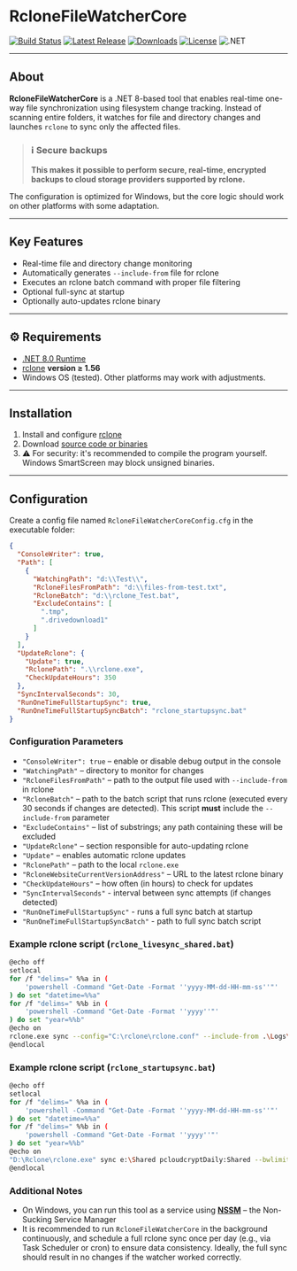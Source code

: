 # RcloneFileWatcherCore

[![Build Status](https://github.com/mstarczewski/RcloneFileWatcherCore/actions/workflows/release.yml/badge.svg)](https://github.com/mstarczewski/RcloneFileWatcherCore/actions)
[![Latest Release](https://img.shields.io/github/v/release/mstarczewski/RcloneFileWatcherCore)](https://github.com/mstarczewski/RcloneFileWatcherCore/releases)
[![Downloads](https://img.shields.io/github/downloads/mstarczewski/RcloneFileWatcherCore/latest/total)](https://github.com/mstarczewski/RcloneFileWatcherCore/releases)
[![License](https://img.shields.io/github/license/mstarczewski/RcloneFileWatcherCore)](https://github.com/mstarczewski/RcloneFileWatcherCore/blob/main/LICENSE)
![.NET](https://img.shields.io/badge/.NET-8.0-blue)

---

## About

**RcloneFileWatcherCore** is a .NET 8-based tool that enables real-time one-way file synchronization using filesystem change tracking. Instead of scanning entire folders, it watches for file and directory changes and launches `rclone` to sync only the affected files.
>### ℹ️ Secure backups
> **This makes it possible to perform secure, real-time, encrypted backups to cloud storage providers supported by rclone.**

The configuration is optimized for Windows, but the core logic should work on other platforms with some adaptation.

---

## Key Features

- Real-time file and directory change monitoring
- Automatically generates `--include-from` file for rclone
- Executes an rclone batch command with proper file filtering
- Optional full-sync at startup
- Optionally auto-updates rclone binary

---

## ⚙️ Requirements

- [.NET 8.0 Runtime](https://dotnet.microsoft.com/en-us/download)
- [rclone](https://rclone.org/downloads/) **version ≥ 1.56**
- Windows OS (tested). Other platforms may work with adjustments.

---

## Installation

1. Install and configure [rclone](https://rclone.org/)
2. Download [source code or binaries](https://github.com/mstarczewski/RcloneFileWatcherCore/releases)
3. ⚠️ For security: it's recommended to compile the program yourself. Windows SmartScreen may block unsigned binaries.

---

## Configuration

Create a config file named `RcloneFileWatcherCoreConfig.cfg` in the executable folder:

```json
{
  "ConsoleWriter": true,
  "Path": [
    {
      "WatchingPath": "d:\\Test\\",
      "RcloneFilesFromPath": "d:\\files-from-test.txt",
      "RcloneBatch": "d:\\rclone_Test.bat",
      "ExcludeContains": [
        ".tmp",
        ".drivedownload1"
      ]
    }
  ],
  "UpdateRclone": {
    "Update": true,
    "RclonePath": ".\\rclone.exe",
    "CheckUpdateHours": 350
  },
  "SyncIntervalSeconds": 30,
  "RunOneTimeFullStartupSync": true,
  "RunOneTimeFullStartupSyncBatch": "rclone_startupsync.bat"
}

```

### Configuration Parameters

* `"ConsoleWriter": true` – enable or disable debug output in the console
* `"WatchingPath"` – directory to monitor for changes
* `"RcloneFilesFromPath"` – path to the output file used with `--include-from` in rclone
* `"RcloneBatch"` – path to the batch script that runs rclone (executed every 30 seconds if changes are detected). This script **must** include the `--include-from` parameter
* `"ExcludeContains"` – list of substrings; any path containing these will be excluded
* `"UpdateRclone"` – section responsible for auto-updating rclone
* `"Update"` – enables automatic rclone updates
* `"RclonePath"` – path to the local `rclone.exe`
* `"RcloneWebsiteCurrentVersionAddress"` – URL to the latest rclone binary
* `"CheckUpdateHours"` – how often (in hours) to check for updates
* `"SyncIntervalSeconds"` -	interval between sync attempts (if changes detected)
* `"RunOneTimeFullStartupSync"` -	runs a full sync batch at startup
* `"RunOneTimeFullStartupSyncBatch"` - path to full sync batch script

### Example rclone script (`rclone_livesync_shared.bat`)

```bash
@echo off
setlocal
for /f "delims=" %%a in (
    'powershell -Command "Get-Date -Format ''yyyy-MM-dd-HH-mm-ss''"'
) do set "datetime=%%a"
for /f "delims=" %%b in (
    'powershell -Command "Get-Date -Format ''yyyy''"'
) do set "year=%%b"
@echo on
rclone.exe sync --config="C:\rclone\rclone.conf" --include-from .\Logs\files-from-shared.txt e:\Shared pcloudcryptDaily:Shared --retries-sleep 1m --retries 30 --bwlimit 30M:off --create-empty-src-dirs --backup-dir pcloudcryptDaily:$Archive\Shared\%year% --suffix " [%datetime%]" --log-file=.\Logs\log_livesync_shared.txt --log-level INFO
@endlocal
```
### Example rclone script (`rclone_startupsync.bat`)

```bash
@echo off
setlocal
for /f "delims=" %%a in (
    'powershell -Command "Get-Date -Format ''yyyy-MM-dd-HH-mm-ss''"'
) do set "datetime=%%a"
for /f "delims=" %%b in (
    'powershell -Command "Get-Date -Format ''yyyy''"'
) do set "year=%%b"
@echo on
"D:\Rclone\rclone.exe" sync e:\Shared pcloudcryptDaily:Shared --bwlimit 25M:off --transfers=32 --checkers=60 --backup-dir pcloudcryptDaily:$Archive\Shared\%year% --suffix " [%datetime%]" --create-empty-src-dirs --log-file=d:\log_shared.txt --log-level INFO
@endlocal
```

### Additional Notes

* On Windows, you can run this tool as a service using **[NSSM](https://nssm.cc/)** – the Non-Sucking Service Manager
* It is recommended to run `RcloneFileWatcherCore` in the background continuously, and schedule a full rclone sync once per day (e.g., via Task Scheduler or cron) to ensure data consistency. Ideally, the full sync should result in no changes if the watcher worked correctly.
